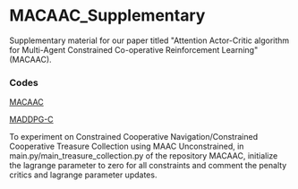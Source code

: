 # **MACAAC_Supplementary**

Supplementary material for our paper titled "Attention Actor-Critic algorithm for Multi-Agent Constrained Co-operative Reinforcement Learning" (MACAAC). 

### Codes   
[MACAAC](https://github.com/parnika31/MACAAC)

[MADDPG-C](https://github.com/parnika31/MADDPG-C)

To experiment on Constrained Cooperative Navigation/Constrained Cooperative Treasure Collection using MAAC Unconstrained, in main.py/main_treasure_collection.py of the repository MACAAC, initialize the lagrange parameter to zero for all constraints and comment the penalty critics and lagrange parameter updates.
